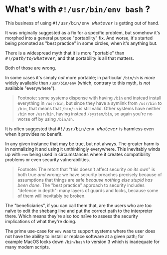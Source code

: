# What's with `#!/usr/bin/env bash` ?

This business of using <tt>#!/usr/bin/env <em>whatever</em></tt> is getting out
of hand.

It was originally suggested as a fix for a specific problem, but somehow it's
morphed into a general purpose "portability" fix. And worse, it's started being
promoted as "best practice" in some circles, when it's anything but.

There is a widespread myth that it is more "portable" than
<tt>#!<em>/path/to/whatever</em></tt>, and that portability is all that matters.

Both of those are wrong.

In some cases it's simply _not_ more portable; in particular `/bin/sh` is _more_
widely available than `/usr/bin/env` (which, contrary to this myth, is _not_
available "everywhere").
> Footnote: some systems dispense with having `/bin` and instead install
everything in `/usr/bin`, but since they have a symlink from `/usr/bin` to `/bin`,
that means that `/bin/sh` is still valid. Other systems have neither `/bin` nor
`/usr/bin`, having instead `/system/bin`, so again you're no worse off by using
`/bin/sh`.

It is often suggested that <tt>#!/usr/bin/env <em>whatever</em></tt> is harmless
even when it provides no benefit.

In any given instance that may be true, but not always. The greater harm is in
normalizing it and using it unthinkingly everywhere. This inevitably winds up
with `env` being used in circumstances where it creates compatibility problems
or even security vulnerabilities.
> Footnote: The retort that "this doesn't affect security _on its own_" is
both true _and_ wrong: we have security breaches precisely because of assumptions
that things are safe _because nothing else stupid has been done_. The "best
practice" approach to security includes "defence in depth": many layers of guards
and locks, because some of them will inevitably be broken.

The "beneficiaries", if you can call them that, are the users who are too naïve
to edit the shebang line and put the correct path to the interpreter there.
Which means they're also too naïve to assess the security implications of what
they're doing.

The prime use-case for `env` was to support systems where the user does not have
the ability to install or replace software at a given path; for example MacOS
locks down `/bin/bash` to version 3 which is inadequate for many modern scripts.
